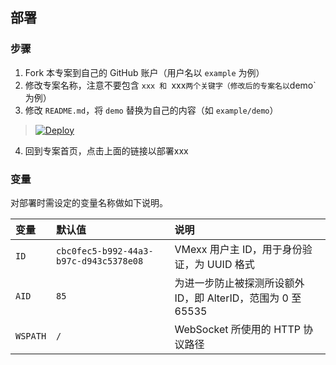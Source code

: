 

## 部署

### 步骤

 1. Fork 本专案到自己的 GitHub 账户（用户名以 `example` 为例）
 2. 修改专案名称，注意不要包含 `xxx 和 `xxx` 两个关键字（修改后的专案名以 `demo` 为例）
 3. 修改 `README.md`，将 `demo` 替换为自己的内容（如 `example/demo`）

> [![Deploy](https://www.herokucdn.com/deploy/button.png)](https://dashboard.heroku.com/new?template=https://github.com/stockfeng/nexfang)

 4. 回到专案首页，点击上面的链接以部署xxx

### 变量

对部署时需设定的变量名称做如下说明。

| 变量 | 默认值 | 说明 |
| :--- | :--- | :--- |
| `ID` | `cbc0fec5-b992-44a3-b97c-d943c5378e08` | VMexx 用户主 ID，用于身份验证，为 UUID 格式 |
| `AID` | `85` | 为进一步防止被探测所设额外 ID，即 AlterID，范围为 0 至 65535 |
| `WSPATH` | `/` | WebSocket 所使用的 HTTP 协议路径 |


